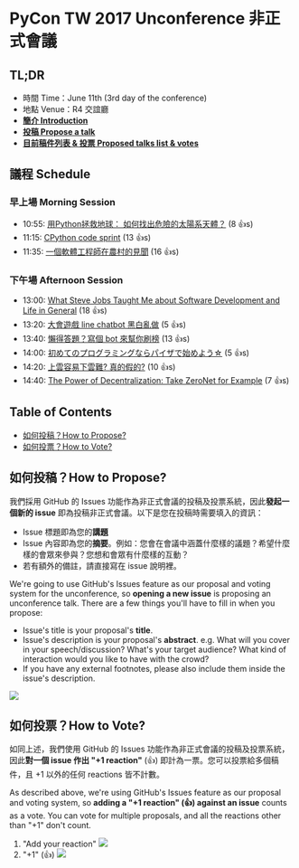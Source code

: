 # PyCon TW 2017 Unconference 非正式會議

## TL;DR
- 時間 Time：June 11th (3rd day of the conference)
- 地點 Venue：R4 交誼廳
- [**簡介 Introduction**](https://tw.pycon.org/2017/events/unconference/)
- [**投稿 Propose a talk**](https://github.com/pycontw/unconference/issues/new)
- [**目前稿件列表 & 投票 Proposed talks list & votes**](https://github.com/pycontw/unconference/issues?q=is%3Aissue+is%3Aopen+sort%3Areactions-%2B1-desc)

## 議程 Schedule

### 早上場 Morning Session
- 10:55: [用Python拯救地球： 如何找出危險的太陽系天體？](https://github.com/pycontw/unconference/issues/5) (8 👍s)
- 11:15: [CPython code sprint](https://github.com/pycontw/unconference/issues/3) (13 👍s)
- 11:35: [一個軟體工程師在農村的見聞](https://github.com/pycontw/unconference/issues/8) (16 👍s)

### 下午場 Afternoon Session
- 13:00: [What Steve Jobs Taught Me about Software Development and Life in General](https://github.com/pycontw/unconference/issues/1) (18 👍s)
- 13:20: [大會遊戲 line chatbot 黑白亂做](https://github.com/pycontw/unconference/issues/4) (5 👍s)
- 13:40: [懶得答題？寫個 bot 來幫你刷榜](https://github.com/pycontw/unconference/issues/6) (13 👍s)
- 14:00: [初めてのプログラミングならパイザで始めよう☆](https://github.com/pycontw/unconference/issues/9) (5 👍s)
- 14:20: [上雲容易下雲難? 真的假的?](https://github.com/pycontw/unconference/issues/7) (10 👍s)
- 14:40: [The Power of Decentralization: Take ZeroNet for Example](https://github.com/pycontw/unconference/issues/2) (7 👍s)


## Table of Contents
- [如何投稿？How to Propose?](#如何投稿how-to-propose)
- [如何投票？How to Vote?](#如何投票how-to-vote)

## 如何投稿？How to Propose?
我們採用 GitHub 的 Issues 功能作為非正式會議的投稿及投票系統，因此**發起一個新的 issue** 即為投稿非正式會議。以下是您在投稿時需要填入的資訊：

- Issue 標題即為您的**講題**
- Issue 內容即為您的**摘要**。例如：您會在會議中涵蓋什麼樣的議題？希望什麼樣的會眾來參與？您想和會眾有什麼樣的互動？
- 若有額外的備註，請直接寫在 issue 說明裡。

We're going to use GitHub's Issues feature as our proposal and voting system for the unconference, so **opening a new issue** is proposing an unconference talk. There are a few things you'll have to fill in when you propose:

- Issue's title is your proposal's **title**.
- Issue's description is your proposal's **abstract**. e.g. What will you cover in your speech/discussion? What's your target audience? What kind of interaction would you like to have with the crowd?
- If you have any external footnotes, please also include them inside the issue's description.

![](http://i.imgur.com/mhzpsDq.png)

## 如何投票？How to Vote?
如同上述，我們使用 GitHub 的 Issues 功能作為非正式會議的投稿及投票系統，因此**對一個 issue 作出 "+1 reaction"** (👍) 即計為一票。您可以投票給多個稿件，且 +1 以外的任何 reactions 皆不計數。

As described above, we're using GitHub's Issues feature as our proposal and voting system, so **adding a "+1 reaction" (👍) against an issue** counts as a vote. You can vote for multiple proposals, and all the reactions other than "+1" don't count.

1. "Add your reaction" ![](http://i.imgur.com/taxKLRd.png)
2. "+1" (👍) ![](http://i.imgur.com/5iizsQ7.png)
